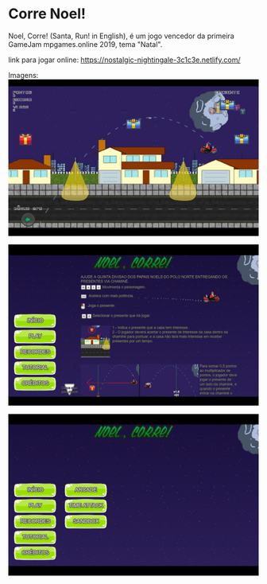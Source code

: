 # Corre Noel!
Noel, Corre! (Santa, Run! in English), é um jogo vencedor da primeira GameJam mpgames.online 2019, tema "Natal".

link para jogar online: https://nostalgic-nightingale-3c1c3e.netlify.com/

Imagens:
![img1](https://raw.githubusercontent.com/Victor-Morvy/Corre_Noel_Construct2/master/noel1.png)

![img2](https://raw.githubusercontent.com/Victor-Morvy/Corre_Noel_Construct2/master/noel2.png)

![img3](https://raw.githubusercontent.com/Victor-Morvy/Corre_Noel_Construct2/master/noel3.png)

